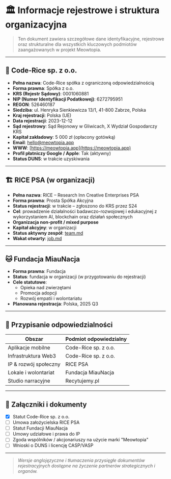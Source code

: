 # 🏛️ Informacje rejestrowe i struktura organizacyjna

> Ten dokument zawiera szczegółowe dane identyfikacyjne, rejestrowe oraz strukturalne dla wszystkich kluczowych podmiotów zaangażowanych w projekt Meowtopia.

---

## 📘 Code-Rice sp. z o.o.

- **Pełna nazwa**: Code-Rice spółka z ograniczoną odpowiedzialnością
- **Forma prawna**: Spółka z o.o.
- **KRS (Rejestr Sądowy)**: 0001060881
- **NIP (Numer Identyfikacji Podatkowej)**: 6272795951
- **REGON**: 526460187
- **Siedziba**: ul. Henryka Sienkiewicza 13/1, 41-800 Zabrze, Polska
- **Kraj rejestracji**: Polska (UE)
- **Data rejestracji**: 2023-12-12
- **Sąd rejestrowy**: Sąd Rejonowy w Gliwicach, X Wydział Gospodarczy KRS
- **Kapitał zakładowy**: 5 000 zł (opłacony gotówką)
- **Email**: hello@meowtopia.app
- **WWW**: [https://meowtopia.app](https://meowtopia.app)
- **Profil płatniczy Google / Apple**: Tak (aktywny)
- **Status DUNS**: w trakcie uzyskiwania

---

## 🏗️ RICE PSA (w organizacji)

- **Pełna nazwa**: RICE – Research Inn Creative Enterprises PSA
- **Forma prawna**: Prosta Spółka Akcyjna
- **Status rejestracji**: w trakcie – zgłoszono do KRS przez S24
- **Cel**: prowadzenie działalności badawczo-rozwojowej i edukacyjnej z wykorzystaniem AI, blockchain oraz działań społecznych
- **Organizacja non-profit / mixed purpose**
- **Kapitał akcyjny**: w organizacji
- **Status aktywny zespół**: [team.md](../team.md)
- **Wakat otwarty**: [job.md](../job.md)

---

## 🐱 Fundacja MiauNacja

- **Forma prawna**: Fundacja
- **Status**: fundacja w organizacji (w przygotowaniu do rejestracji)
- **Cele statutowe**:
  - Opieka nad zwierzętami
  - Promocja adopcji
  - Rozwój empatii i wolontariatu
- **Planowana rejestracja**: Polska, 2025 Q3

---

## 📂 Przypisanie odpowiedzialności

| Obszar                | Podmiot odpowiedzialny |
| --------------------- | ---------------------- |
| Aplikacje mobilne     | Code-Rice sp. z o.o.   |
| Infrastruktura Web3   | Code-Rice sp. z o.o.   |
| IP & rozwój społeczny | RICE PSA               |
| Lokale i wolontariat  | Fundacja MiauNacja     |
| Studio narracyjne     | Recytujemy.pl          |

---

## 📎 Załączniki i dokumenty

- [x] Statut Code-Rice sp. z o.o.
- [ ] Umowa założycielska RICE PSA
- [ ] Statut Fundacji MiauNacja
- [ ] Umowy udziałowe i prawa do IP
- [ ] Zgoda wspólników / akcjonariuszy na użycie marki "Meowtopia"
- [ ] Wnioski o DUNS i licencję CASP/VASP

---

> _Wersje anglojęzyczne i tłumaczenia przysięgłe dokumentów rejestracyjnych dostępne na życzenie partnerów strategicznych i organów._
